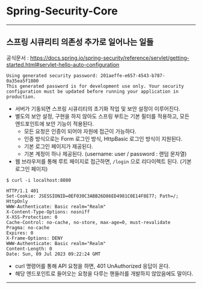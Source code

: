 
# Spring-Security-Core

---

## 스프링 시큐리티 의존성 추가로 일어나는 일들
공식문서 : https://docs.spring.io/spring-security/reference/servlet/getting-started.html#servlet-hello-auto-configuration

```text
Using generated security password: 201aeffe-e657-4543-b787-0a35ea5f1800
This generated password is for development use only. Your security configuration must be updated before running your application in production.
```
- 서버가 기동되면 스프링 시큐리티의 초기화 작업 및 보안 설정이 이루어진다.
- 별도의 보안 설정, 구현을 하지 않아도 스프링 부트는 기본 필터를 적용하고, 모든 엔드포인트에 보안 기능이 적용된다.
    - 모든 요청은 인증이 되어야 자원에 접근이 가능하다.
    - 인증 방식으로는 Form 로그인 방식, HttpBasic 로그인 방식이 지원된다.
    - 기본 로그인 페이지가 제공된다.
    - 기본 계정이 하나 제공된다. (username: user / password : 랜덤 문자열)
- 웹 브라우저를 통해 루트 페이지로 접근하면, `/login` 으로 리다이렉트 된다. (기본 로그인 페이지)

```shell
$ curl -i localhost:8080

HTTP/1.1 401
Set-Cookie: JSESSIONID=0EF030C3ABB26D86ED4981C0E14F8E77; Path=/; HttpOnly
WWW-Authenticate: Basic realm="Realm"
X-Content-Type-Options: nosniff
X-XSS-Protection: 0
Cache-Control: no-cache, no-store, max-age=0, must-revalidate
Pragma: no-cache
Expires: 0
X-Frame-Options: DENY
WWW-Authenticate: Basic realm="Realm"
Content-Length: 0
Date: Sun, 09 Jul 2023 09:22:24 GMT
```
- curl 명령어를 통해 API 요청을 하면, 401 UnAuthorized 응답이 온다.
- 해당 엔드포인트로 들어오는 요청을 다루는 핸들러를 개발하지 않았음에도 말이다.

---
